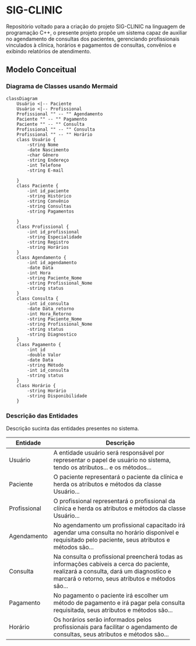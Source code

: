 # SIG-CLINIC
Repositório voltado para a criação do projeto SIG-CLINIC na linguagem de programação C++, o presente projeto propõe um sistema capaz de auxiliar no agendamento de consultas dos pacientes, gerenciando profissionais vinculados à clínica, horários e pagamentos de consultas, convênios e exibindo relatórios de atendimento.

## Modelo Conceitual

### Diagrama de Classes usando Mermaid

```mermaid
classDiagram    
    Usuário <|-- Paciente
    Usuário <|-- Profissional
    Profissional "" -- "" Agendamento
    Paciente "" -- "" Pagamento
    Paciente "" -- "" Consulta
    Profissional "" -- "" Consulta
    Profissional "" -- "" Horário
    class Usuário {
        -string Nome
        -date Nascimento
        -char Gênero
        -string Endereço
        -int Telefone
        -string E-mail

    }
    class Paciente {
        -int id_paciente
        -string Histórico 
        -string Convênio 
        -string Consultas 
        -string Pagamentos

    }
    class Profissional {
        -int id_profissional
        -string Especialidade 
        -string Registro
        -string Horários
    }
    class Agendamento {
        -int id_agendamento
        -date Data
        -int Hora
        -string Paciente_Nome
        -string Profissional_Nome
        -string status
    }
    class Consulta {
        -int id_consulta
        -date Data_retorno
        -int Hora_Retorno
        -string Paciente_Nome
        -string Profissional_Nome
        -string status
        -string Diagnostico
    }
    class Pagamento {
        -int id
        -double Valor
        -date Data
        -string Método
        -int id_consulta
        -string status
    }
    class Horário {
        -string Horário
        -string Disponibilidade
    }
```
### Descrição das Entidades

Descrição sucinta das entidades presentes no sistema.

| Entidade | Descrição |
|----------|-----------|
| Usuário  | A entidade usuário será responsável por representar o papel de usuário no sistema, tendo os atributos... e os métodos... |
| Paciente | O paciente representará o paciente da clínica e herda os atributos e métodos da classe Usuário... |
| Profissional | O profissional representará o profissional da clínica e herda os atributos e métodos da classe Usuário... |
| Agendamento | No agendamento um profissional capacitado irá agendar uma consulta no horário disponível e requisitado pelo paciente, seus atributos e métodos são... |
| Consulta | Na consulta o profissional preencherá todas as informações cabiveis a cerca do paciente, realizará a consulta, dará um diagnostico e marcará o retorno, seus atributos e métodos são... | 
| Pagamento | No pagamento o paciente irá escolher um método de pagamento e irá pagar pela consulta requisitada, seus atributos e métodos são... |
| Horário | Os horários serão informados pelos profissionais para facilitar o agendamento de consultas, seus atributos e métodos são... |